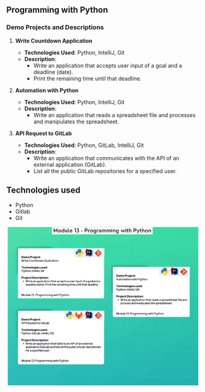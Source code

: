 ## Programming with Python
### Demo Projects and Descriptions
1. **Write Countdown Application**
    - **Technologies Used**: Python, IntelliJ, Git
    - **Description**:
        - Write an application that accepts user input of a goal and a deadline (date).
        - Print the remaining time until that deadline.

2. **Automation with Python**
    - **Technologies Used**: Python, IntelliJ, Git
    - **Description**:
        - Write an application that reads a spreadsheet file and processes and manipulates the spreadsheet.

3. **API Request to GitLab**
    - **Technologies Used**: Python, GitLab, IntelliJ, Git
    - **Description**:
        - Write an application that communicates with the API of an external application (GitLab).
        - List all the public GitLab repositories for a specified user.
## Technologies used
- Python
- Gitlab
- Git

![Alt text](Module13.png)
